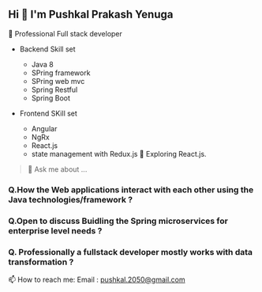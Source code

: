 ## Hi 👋 I'm Pushkal Prakash Yenuga

<!--
**pushkal-prakash/pushkal-prakash** is a ✨ _special_ ✨ repository because its `README.md` (this file) appears on your GitHub profile.

Here are some ideas to get you started:

- 🔭 I’m currently working on ...
- 🌱 I’m currently learning ...
- 👯 I’m looking to collaborate on ...
- 🤔 I’m looking for help with ...
- 💬 Ask me about ...
- 📫 How to reach me: ...
- 😄 Pronouns: ...
- ⚡ Fun fact: ...
-->
🔭 Professional Full stack developer
  - Backend Skill set 
    * Java 8
    * SPring framework
    * SPring web mvc
    * Spring Restful
    * Spring Boot
      
   - Frontend SKill set
      * Angular
      * NgRx
      * React.js
      * state management with Redux.js
🌱 Exploring  React.js.
> 💬 Ask me about ... 
   ### Q.How the Web applications interact with each other using the Java technologies/framework ?
   ### Q.Open to discuss Buidling the Spring microservices for enterprise level needs ?
   ### Q. Professionally a fullstack developer mostly works with data transformation ?


📫 How to reach me: 
  Email : pushkal.2050@gmail.com
  
